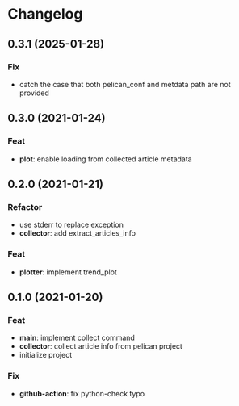 # Changelog
## 0.3.1 (2025-01-28)

### Fix

- catch the case that both pelican_conf and metdata path are not provided

## 0.3.0 (2021-01-24)

### Feat

- **plot**: enable loading from collected article metadata

## 0.2.0 (2021-01-21)

### Refactor

- use stderr to replace exception
- **collector**: add extract_articles_info

### Feat

- **plotter**: implement trend_plot

## 0.1.0 (2021-01-20)

### Feat

- **main**: implement collect command
- **collector**: collect article info from pelican project
- initialize project

### Fix

- **github-action**: fix python-check typo
